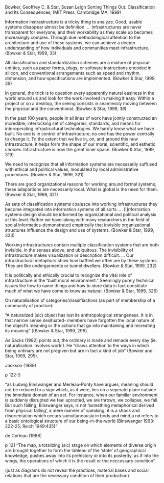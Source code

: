 ﻿Bowker, Geoffrey C. & Star, Susan Leigh Sorting Things Out. Classification and Its Consequences, (MIT Press, Cambridge MA, 1999)

Information instrastructure is a tricky thing to analyze. Good, usable systems disappear almost be definition. ...
Infrastructures are never transparent for everyone, and their workability as they scale up becomes increasingly complex. Through due methodological attention to the architecture and use of these systems, we can achieve a deeper understanding of how individuals and communities meet infrastructure. (Bowker & Star, 1999, 33)

All classification and standardization schemes are a mixture of physical entities, such as paper forms, plugs, or software instructions encoded in silicon, and conventional arrangements such as speed and rhythm, dimension, and how specifications are implemented. (Bowker & Star, 1999, 39)

In general, the trick is to question every apparently natural easiness in the world around us and look for the work involved in making it easy. Within a  project or on a desktop, the seeing consists in seamlessly moving between the physical and the conventional. (Bowker & Star, 1999, 39)

In the past 100 years, people in all lines of work have jointly constructed an incredible, interlocking set of categories, standards, and means for interoperating infrastructural technologies. We hardly know what we have built. No one is in control of infrastructure; no one has the power centrally to change it. To the extent that we live in, on, and around this new infrastructure, it helps form the shape of our moral, scientific, and esthetic choices. Infrastructure is now the great inner space. (Bowker & Star, 1999, 319)

We need to recognize that all information systems are necessarily suffused with ethical and political values, modulated by local administrative procedures. (Bowker & Star, 1999, 321)

There are good organizational reasons for working around formal systems; these adaptations are necessarily local. What is global is the need for them. (Bowker & Star, 1999, 321)

As sets of classification systems coalesce into working infrastructures they become integrated into information systems of all sorts. ... [I]nformation systems design should be informed by organizational and political analysis at this level. Rather we have-along with many researchers in the field of social informatics-demonstrated empirically that invisible organizational structures influence the design and use of systems. (Bowker & Star, 1999, 323)

Working infrastructures contain multiple classification systems that are both invisible, in the senses above, and ubiquitous. The invisibility of infrastructure makes visualization or description difficult. ... Our infrastructural metaphors show how baffled we often are by these systems. They are like undergarments or tunnel dwellers. (Bowker & Star, 1999, 232)

It is politically and ethically crucial to recognize the vital role of infrastructure in the “built moral environment.” Seemingly purely technical issues like how to name things and how to store data in fact constitute much of what we have come to know as natural. (Bowker & Star, 1999, 326)


On naturalisation of categories/classifiactions (as part of membership of a community of practice):

“A naturalized (sic) object has lost its anthropological strangeness. It is in that narrow sense desituated- members have forgotten the local nature of the object’s meaning or the actions that go into maintaining and recreating its meaning” ((Bowker & Star, 1999,  299).

As Sacks (1992) points out, the ordinary is made and remade every day (ie. naturalisation involves work!). He “draws attention to the ways in which being ordinary are not pregiven but are in fact a kind of job” (Bowker and Star, 1999, 295).


Jackson (1989)

p 122-3

“as Ludwig Binswanger and Merleau-Ponty have argues, meaning should not be reduced to a sign which, as it were, lies on a seperate plane outside the immdiate domain of an act. For instance, when our familiar environment is suddenly disrupted we feel uprooted, we are thrown, we collapse, we fall. But such falling, Binswanger says, is not ‘something metaphorical derived from physical falling’, a mere manner of speaking; it is a shock and disorientation which occurs sumultaneously in body and mind,a nd refers to a basic ontological structure of our being-in-the-world (Binswanger 1963: 222-25; Reich 1949:435)” 


de Certeau (1988)

p 121 “The map, a totalizing (sic) stage on which elements of diverse origin are brought together to form the tableau of the ‘state’ of geographical knowledge, pushes away into its prehistory or into its posterity, as if into the wings, the operations of which it is the result or the neccessary condition”. 

(just as diagrams do not reveal the practices, material bases and social relations that are the necessary condition of their production)


